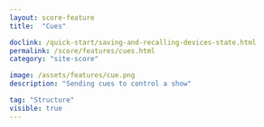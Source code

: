 ```yaml
---
layout: score-feature
title:  "Cues"

doclink: /quick-start/saving-and-recalling-devices-state.html
permalink: /score/features/cues.html
category: "site-score"

image: /assets/features/cue.png
description: "Sending cues to control a show"

tag: "Structure"
visible: true
---
```


